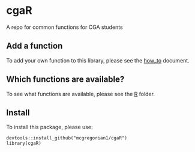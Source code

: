 # cgaR
A repo for common functions for CGA students

## Add a function
To add your own function to this library, please see the [how_to](https://github.com/mcgregorian1/cgaR/blob/master/how_to.md) document.

## Which functions are available?
To see what functions are available, please see the [R](https://github.com/mcgregorian1/cgaR/tree/master/R) folder.

## Install
To install this package, please use:
```
devtools::install_github("mcgregorian1/cgaR")
library(cgaR)
```
